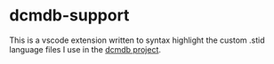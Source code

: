 # dcmdb-support
This is a vscode extension written to syntax highlight the custom .stid language files I use in the [dcmdb project](https://github.com/dwrolvink/dcmdb).

